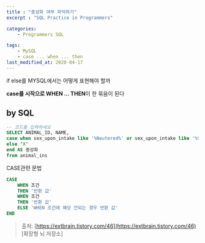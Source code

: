 ```yaml
---
title : "중성화 여부 파악하기"
excerpt : "SQL Practice in Programmers"

categories:
    - Programmers SQL

tags:
    - MySQL
    - case ... when ... then
last_modified_at: 2020-04-17
---
```


if else를 MYSQL에서는 어떻게 표현해야 할까

**case를 시작으로 WHEN ... THEN**이 한 묶음이 된다  

## by SQL

```sql
-- 코드를 입력하세요
SELECT ANIMAL_ID, NAME,
case when sex_upon_intake like '%Neutered%' or sex_upon_intake like '%Spayed%' then "O"
else "X" 
end AS 중성화
from animal_ins
```
CASE관련 문법 
 
```sql
CASE
	WHEN 조건
	THEN '반환 값'
	WHEN 조건
	THEN '반환 값'
	ELSE 'WHEN 조건에 해당 안되는 경우 반환 값'
END
```

> 출처: [https://extbrain.tistory.com/46](https://extbrain.tistory.com/46) [확장형 뇌 저장소] 